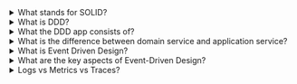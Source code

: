 <details>
  <summary>What stands for SOLID?</summary>

- S - single responsibility
- O - open/close principle: open to extension, but close to editing
- L - Barbara Liskov substitution principle: class can be replaced by any of its children, it means children’s behavior adds something but does not replace the parent’s behavior
- I - interface segregation: Clients should not be forced to depend upon interfaces that they do not use
- D - dependency inversion: Depend upon abstractions, [not] concretes.
</details>


<details>
  <summary>What is DDD?</summary>
Domain-Driven Design (DDD) is a software development approach aimed at managing complex software projects by emphasizing the importance of deeply understanding the domain 
  (the business area or problem space) in which the software will be used. This methodology helps create a shared understanding among all stakeholders, 
  ensuring that the software accurately reflects the real-world processes and needs it is designed to address. The key concepts of DDD include:

Domain-Driven Design is particularly useful for complex domains where a deep understanding of business logic is crucial, and it thrives in environments where continuous collaboration and communication are possible.

Benefits of DDD
- Business Alignment: Ensures the software matches the actual business needs.
- Clear Communication: Promotes better understanding among team members.
- Adaptability: Makes it easier to update the software when business processes change.
  
Challenges of DDD
- Learning Curve: Requires time to understand and implement.
- Complexity: Can add complexity, especially in large projects.
- Initial Effort: Needs significant initial effort to establish a solid domain model and common language.
</details>

<details>
  <summary>What the DDD app consists of?</summary>
  Domain-driven design also defines several high-level concepts that can be used in conjunction with one another to create and modify domain models:

- **Entity**: DO that has an ID and is mutable
- **Value Object**: DO that has no id and is immutable)
- **Aggregate**: A cluster of entities and value objects with defined boundaries around the group.
- **Domain Event**: An object that records a discrete event related to model activity within the system. While *all* events within the system could be tracked, a domain event is only created for event types that the domain experts care about.
- **Domain Services** : Encapsulates *business logic* that doesn't naturally fit within a domain object, and are **NOT** typical CRUD operations – those would belong to a *Repository*.
- **Application Services** : Used by external consumers to talk to your system (think *Web Services*). If consumers need access to CRUD operations, they would be exposed here.
- **Infrastructure Services** : Used to abstract technical concerns (e.g. MSMQ, email provider, etc).
- **Repositories**: Not to be confused with common version control repositories, the DDD meaning of a repository is a service that uses a global interface to provide access to all entities and value objects within a particular aggregate collection. Methods should be defined to allow for the creation, modification, and deletion of objects within the aggregate. However, by using this repository service to make data queries, the goal is to remove such data query capabilities from within the business logic of object models

</details>

<details>
  <summary>What is the difference between domain service and application service?</summary>

  While both Application services and Domain services implement the business rules, there are fundamental logical and formal differences;
- Application Services implement the **use cases** of the application (user interactions in a typical web application), while Domain Services implement the **core, use case-independent domain logic**.
- Application Services get/return Data Transfer Objects, Domain Service methods typically get and return the **domain objects** (entities, value objects).
- Domain services are typically used by the Application Services or other Domain Services, while Application Services are used by the Presentation Layer or Client Applications.
</details>

<details>
  <summary>What is Event Driven Design?</summary>

Event-Driven Design (EDD) is an architectural pattern and methodology used in software development, where the flow of the application is determined 
by events that occur rather than by a sequential flow of control.

Benefits of Event-Driven Design:
- Scalability: Supports scalable and responsive systems by handling events asynchronously.
- Modularity: Promotes modular and loosely coupled architectures, making it easier to add or modify functionalities.
Challenges of Event-Driven Design:
- Complexity: Managing event flows and ensuring proper sequencing of event handlers can be complex.
- Eventual Consistency: Ensuring consistency across distributed systems when events are processed asynchronously.
- Debugging: Debugging and tracing event flows can be challenging compared to traditional sequential programming.
</details>

<details>
  <summary>What are the key aspects of Event-Driven Design?</summary>

- Events: Events are occurrences or happenings within the system or from external sources that are of interest to the application. These can include user actions (like clicking a button), system notifications (like a file being updated), or messages from other services.
- Event Handlers: Event-Driven Design relies on event handlers, which are functions or methods that are executed in response to specific events. When an event occurs, the corresponding event handler is triggered to perform some action or process related to that event.
- Asynchronous Processing: Events are typically processed asynchronously, meaning the application can continue to handle other tasks while waiting for events to occur. This asynchronous nature can improve responsiveness and scalability.
- Loose Coupling: Event-Driven Design promotes loose coupling between components. Components or services that generate events do not need to know anything about the components that handle those events, promoting modularity and flexibility in the system architecture.
- Publish-Subscribe Model: Often, Event-Driven Design utilizes a publish-subscribe (pub-sub) model, where components (publishers) emit events without knowledge of which components (subscribers) will handle them. Subscribers can register interest in specific types of events and receive notifications when those events occur.
</details>

<details>
  <summary>Logs vs Metrics vs Traces?</summary>

**Logs**
Files that record events, warnings, and errors when they occur within a software environment
Limitations: 
- record only that was configured to record
- logs created by containerized applications will disappear permanently when the container shuts down (if they weren’t written somewhere)

**Metrics**
Quantifiable measurements that reflect the health and performance of the application or infrastructure (Transaction per second, CPU consumed, latency and etc.) 
Limitations: 
- record only that was configured to record
- are not detailed - the performance is low, but what is the cause?

**Distributed traces**
Data that tracks an application request as it flows through different parts of the application, where exactly the error occurs.
Limitations: 
- only a part of all application requests is traced in most cases
- takes too much time and consumes too many resources
</details>
